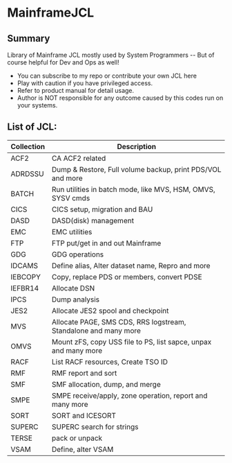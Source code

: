 # MainframeJCL
## Summary
Library of Mainframe JCL mostly used by System Programmers
 -- But of course helpful for Dev and Ops as well!
* You can subscribe to my repo or contribute your own JCL here
* Play with caution if you have privileged access.
* Refer to product manual for detail usage.
* Author is NOT responsible for any outcome caused by this codes run on your systems.

## List of JCL:

Collection | Description
------------ | -------------
ACF2 | CA ACF2 related
ADRDSSU | Dump & Restore, Full volume backup, print PDS/VOL and more
BATCH | Run utilities in batch mode, like MVS, HSM, OMVS, SYSV cmds
CICS  | CICS setup, migration and BAU
DASD  | DASD(disk) management
EMC   | EMC utilities
FTP   | FTP put/get in and out Mainframe
GDG   | GDG operations
IDCAMS | Define alias, Alter dataset name, Repro and more
IEBCOPY | Copy, replace PDS or members, convert PDSE
IEFBR14 | Allocate DSN
IPCS | Dump analysis
JES2 | Allocate JES2 spool and checkpoint
MVS  | Allocate PAGE, SMS CDS, RRS logstream, Standalone and many more
OMVS | Mount zFS, copy USS file to PS, list sapce, unpax and many more
RACF | List RACF resources, Create TSO ID
RMF  | RMF report and sort
SMF  | SMF allocation, dump, and merge
SMPE | SMPE receive/apply, zone operation, report and many more
SORT | SORT and ICESORT
SUPERC | SUPERC search for strings
TERSE | pack or unpack
VSAM | Define, alter VSAM
